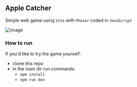 ## Apple Catcher

Simple web game using `Vite` with `Phaser` coded in `JavaScript`

![image](https://github.com/Jakub-Domogala/Apple-Catcher/assets/78169141/544adb0c-3812-44a3-b7ff-be4494bcaef1)

### How to run
If you'd like to try the game yourself:
- clone this repo
- in the main dir run commands:
  - `npm install`
  - `npm run dev`

